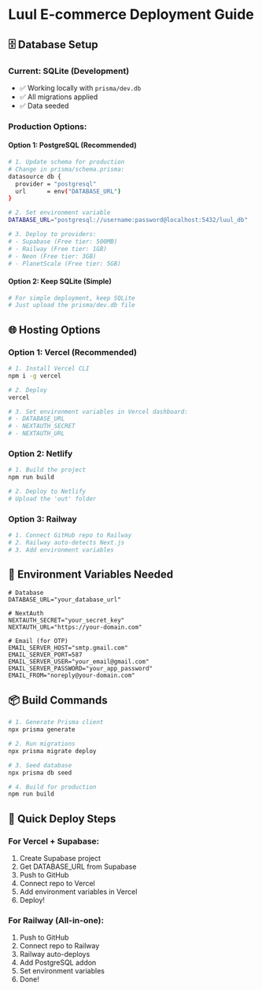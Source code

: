 # Luul E-commerce Deployment Guide

## 🗄️ Database Setup

### Current: SQLite (Development)
- ✅ Working locally with `prisma/dev.db`
- ✅ All migrations applied
- ✅ Data seeded

### Production Options:

#### Option 1: PostgreSQL (Recommended)
```bash
# 1. Update schema for production
# Change in prisma/schema.prisma:
datasource db {
  provider = "postgresql"
  url      = env("DATABASE_URL")
}

# 2. Set environment variable
DATABASE_URL="postgresql://username:password@localhost:5432/luul_db"

# 3. Deploy to providers:
# - Supabase (Free tier: 500MB)
# - Railway (Free tier: 1GB) 
# - Neon (Free tier: 3GB)
# - PlanetScale (Free tier: 5GB)
```

#### Option 2: Keep SQLite (Simple)
```bash
# For simple deployment, keep SQLite
# Just upload the prisma/dev.db file
```

## 🌐 Hosting Options

### Option 1: Vercel (Recommended)
```bash
# 1. Install Vercel CLI
npm i -g vercel

# 2. Deploy
vercel

# 3. Set environment variables in Vercel dashboard:
# - DATABASE_URL
# - NEXTAUTH_SECRET
# - NEXTAUTH_URL
```

### Option 2: Netlify
```bash
# 1. Build the project
npm run build

# 2. Deploy to Netlify
# Upload the 'out' folder
```

### Option 3: Railway
```bash
# 1. Connect GitHub repo to Railway
# 2. Railway auto-detects Next.js
# 3. Add environment variables
```

## 🔧 Environment Variables Needed

```env
# Database
DATABASE_URL="your_database_url"

# NextAuth
NEXTAUTH_SECRET="your_secret_key"
NEXTAUTH_URL="https://your-domain.com"

# Email (for OTP)
EMAIL_SERVER_HOST="smtp.gmail.com"
EMAIL_SERVER_PORT=587
EMAIL_SERVER_USER="your_email@gmail.com"
EMAIL_SERVER_PASSWORD="your_app_password"
EMAIL_FROM="noreply@your-domain.com"
```

## 📦 Build Commands

```bash
# 1. Generate Prisma client
npx prisma generate

# 2. Run migrations
npx prisma migrate deploy

# 3. Seed database
npx prisma db seed

# 4. Build for production
npm run build
```

## 🚀 Quick Deploy Steps

### For Vercel + Supabase:
1. Create Supabase project
2. Get DATABASE_URL from Supabase
3. Push to GitHub
4. Connect repo to Vercel
5. Add environment variables in Vercel
6. Deploy!

### For Railway (All-in-one):
1. Push to GitHub
2. Connect repo to Railway
3. Railway auto-deploys
4. Add PostgreSQL addon
5. Set environment variables
6. Done!
